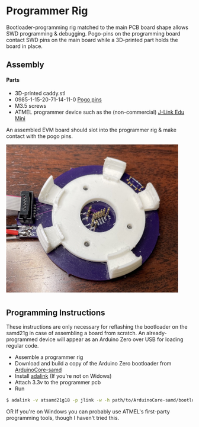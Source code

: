 # Programmer Rig

Bootloader-programming rig matched to the main PCB board shape allows SWD programming & debugging. Pogo-pins on the programming board contact SWD pins on the main board while a 3D-printed part holds the board in place.

## Assembly

#### Parts
* 3D-printed caddy.stl
* 0985-1-15-20-71-14-11-0 [Pogo pins]
* M3.5 screws
* ATMEL programmer device such as the (non-commercial) [J-Link Edu Mini]

An assembled EVM board should slot into the programmer rig & make contact with the pogo pins.

<img src="../doc/assets/programmer.jpg" alt="An assembled programmer rig" height=400>

#
## Programming Instructions

These instructions are only necessary for reflashing the bootloader on the samd21g in case of assembling a board from scratch. An already-programmed device will appear as an Arduino Zero over USB for loading regular code.

* Assemble a programmer rig
* Download and build a copy of the Arduino Zero bootloader from [ArduinoCore-samd]
* Install [adalink] (If you're not on Widows)
* Attach 3.3v to the programmer pcb
* Run

```sh
$ adalink -v atsamd21g18 -p jlink -w -h path/to/ArduinoCore-samd/bootloaders/zero/samd21_sam_ba.hex
```
OR
If you're on Windows you can probably use ATMEL's first-party programming tools, though I haven't tried this.

[Pogo pins]: <https://www.digikey.com/en/products/detail/mill-max-manufacturing-corp/0985-1-15-20-71-14-11-0/5823029>
[adalink]: <https://github.com/adafruit/Adafruit_Adalink>
[ArduinoCore-samd]: <https://github.com/arduino/ArduinoCore-samd>
[J-Link Edu Mini]: <https://www.segger.com/products/debug-probes/j-link/models/j-link-edu-mini/>

